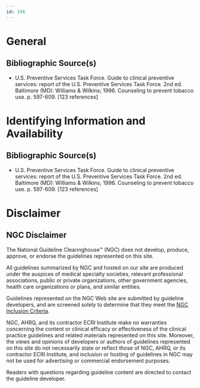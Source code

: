 ```yaml
---
id: 198
---
```


# General

## Bibliographic Source(s)

- U.S. Preventive Services Task Force. Guide to clinical preventive services: report of the U.S. Preventive Services Task Force. 2nd ed. Baltimore (MD): Williams & Wilkins; 1996. Counseling to prevent tobacco use. p. 597-609. [123 references]

# Identifying Information and Availability

## Bibliographic Source(s)

- U.S. Preventive Services Task Force. Guide to clinical preventive services: report of the U.S. Preventive Services Task Force. 2nd ed. Baltimore (MD): Williams & Wilkins; 1996. Counseling to prevent tobacco use. p. 597-609. [123 references]

# Disclaimer

## NGC Disclaimer

The National Guideline Clearinghouse™ (NGC) does not develop, produce, approve, or endorse the guidelines represented on this site.

All guidelines summarized by NGC and hosted on our site are produced under the auspices of medical specialty societies, relevant professional associations, public or private organizations, other government agencies, health care organizations or plans, and similar entities.

Guidelines represented on the NGC Web site are submitted by guideline developers, and are screened solely to determine that they meet the [NGC Inclusion Criteria](/help-and-about/summaries/inclusion-criteria).

NGC, AHRQ, and its contractor ECRI Institute make no warranties concerning the content or clinical efficacy or effectiveness of the clinical practice guidelines and related materials represented on this site. Moreover, the views and opinions of developers or authors of guidelines represented on this site do not necessarily state or reflect those of NGC, AHRQ, or its contractor ECRI Institute, and inclusion or hosting of guidelines in NGC may not be used for advertising or commercial endorsement purposes.

Readers with questions regarding guideline content are directed to contact the guideline developer.

